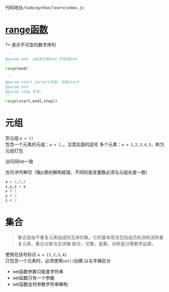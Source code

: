 代码地址`/Code/python/learn/index.js`

# [range函数](https://docs.python.org/zh-cn/3/library/stdtypes.html#range)

?>  表示不可变的数字序列

```py
'''
@param end  从0迭代到end,不包括end
'''
range(end)
```

```py
'''
@param start 从start开始，包括start
@param end 
@param step 步长，
'''
range(start,end[,step])
```


# 元组


空元组:`a = ()`  
包含一个元素的元组：`a = 1,`。注意后面的逗号
多个元素：`a = 1,2,3,4,5`，称为元组打包

访问同list一致

也可*序列解包*（像js里的解构赋值，不同的是变量数必须与元组长度一致）
```py
a = 1,2,3
x,y,z = a
x # 1
y # 2
z # 3
```

# 集合  

> 集合是由不重复元素组成的无序的集。它的基本用法包括成员检测和消除重复元素。集合对象也支持像 联合，交集，差集，对称差分等数学运算。

使用花括号标识
`a = {1,2,3,4}`  
只包含一个元素时，必须使用`set()`创建.以与字典区分

* set函数参数只能是字符串  
* set函数只有一个参数
* set函数会将参数字符串解构

